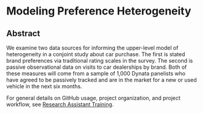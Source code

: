 Modeling Preference Heterogeneity
================

## Abstract

We examine two data sources for informing the upper-level model of
heterogeneity in a conjoint study about car purchase. The first is
stated brand preferences via traditional rating scales in the survey.
The second is passive observational data on visits to car dealerships by
brand. Both of these measures will come from a sample of 1,000 Dynata
panelists who have agreed to be passively tracked and are in the market
for a new or used vehicle in the next six months.

For general details on GitHub usage, project organization, and project
workflow, see [Research Assistant
Training](https://github.com/marcdotson/ra-training).
